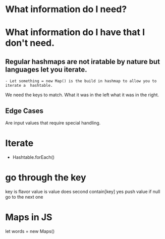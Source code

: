 # What information do I need?
# What information do I have that I don't need.
## Regular hashmaps are not iratable by nature but languages let you iterate.
    - Let something = new Map() is the build in hashmap to allow you to iterate a  hashtable.


We need the keys to match. What it was in the left what it was in the right.
## Edge Cases
Are input values that require special handling.

# Iterate
- Hashtable.forEach()

# go through the key
key is flavor value is value
does second contain[key] 
yes 
push value
if null
go to the next one

# Maps in JS
let words = new Maps()

